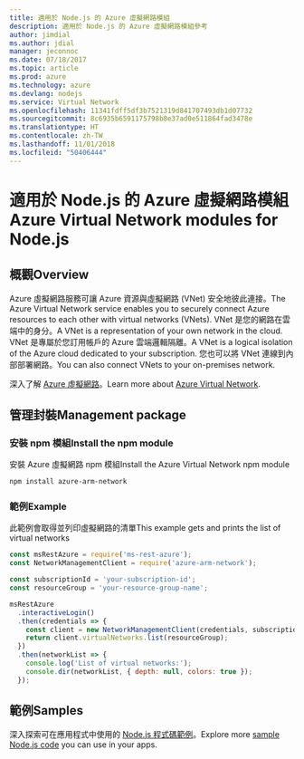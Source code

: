 ```yaml
---
title: 適用於 Node.js 的 Azure 虛擬網路模組
description: 適用於 Node.js 的 Azure 虛擬網路模組參考
author: jimdial
ms.author: jdial
manager: jeconnoc
ms.date: 07/18/2017
ms.topic: article
ms.prod: azure
ms.technology: azure
ms.devlang: nodejs
ms.service: Virtual Network
ms.openlocfilehash: 11341fdff5df3b7521319d841707493db1d07732
ms.sourcegitcommit: 8c6935b6591175798b8e37ad0e511864fad3478e
ms.translationtype: HT
ms.contentlocale: zh-TW
ms.lasthandoff: 11/01/2018
ms.locfileid: "50406444"
---
```

# <a name="azure-virtual-network-modules-for-nodejs"></a><span data-ttu-id="b456c-103">適用於 Node.js 的 Azure 虛擬網路模組</span><span class="sxs-lookup"><span data-stu-id="b456c-103">Azure Virtual Network modules for Node.js</span></span>

## <a name="overview"></a><span data-ttu-id="b456c-104">概觀</span><span class="sxs-lookup"><span data-stu-id="b456c-104">Overview</span></span>

<span data-ttu-id="b456c-105">Azure 虛擬網路服務可讓 Azure 資源與虛擬網路 (VNet) 安全地彼此連接。</span><span class="sxs-lookup"><span data-stu-id="b456c-105">The Azure Virtual Network service enables you to securely connect Azure resources to each other with virtual networks (VNets).</span></span> <span data-ttu-id="b456c-106">VNet 是您的網路在雲端中的身分。</span><span class="sxs-lookup"><span data-stu-id="b456c-106">A VNet is a representation of your own network in the cloud.</span></span> <span data-ttu-id="b456c-107">VNet 是專屬於您訂用帳戶的 Azure 雲端邏輯隔離。</span><span class="sxs-lookup"><span data-stu-id="b456c-107">A VNet is a logical isolation of the Azure cloud dedicated to your subscription.</span></span> <span data-ttu-id="b456c-108">您也可以將 VNet 連線到內部部署網路。</span><span class="sxs-lookup"><span data-stu-id="b456c-108">You can also connect VNets to your on-premises network.</span></span>

<span data-ttu-id="b456c-109">深入了解 [Azure 虛擬網路](https://docs.microsoft.com/azure/virtual-network/virtual-networks-overview)。</span><span class="sxs-lookup"><span data-stu-id="b456c-109">Learn more about [Azure Virtual Network](https://docs.microsoft.com/azure/virtual-network/virtual-networks-overview).</span></span>

## <a name="management-package"></a><span data-ttu-id="b456c-110">管理封裝</span><span class="sxs-lookup"><span data-stu-id="b456c-110">Management package</span></span>

### <a name="install-the-npm-module"></a><span data-ttu-id="b456c-111">安裝 npm 模組</span><span class="sxs-lookup"><span data-stu-id="b456c-111">Install the npm module</span></span>

<span data-ttu-id="b456c-112">安裝 Azure 虛擬網路 npm 模組</span><span class="sxs-lookup"><span data-stu-id="b456c-112">Install the Azure Virtual Network npm module</span></span>

```bash
npm install azure-arm-network
```

### <a name="example"></a><span data-ttu-id="b456c-113">範例</span><span class="sxs-lookup"><span data-stu-id="b456c-113">Example</span></span>

<span data-ttu-id="b456c-114">此範例會取得並列印虛擬網路的清單</span><span class="sxs-lookup"><span data-stu-id="b456c-114">This example gets and prints the list of virtual networks</span></span>

```javascript
const msRestAzure = require('ms-rest-azure');
const NetworkManagementClient = require('azure-arm-network');

const subscriptionId = 'your-subscription-id';
const resourceGroup = 'your-resource-group-name';

msRestAzure
  .interactiveLogin()
  .then(credentials => {
    const client = new NetworkManagementClient(credentials, subscriptionId);
    return client.virtualNetworks.list(resourceGroup);
  })
  .then(networkList => {
    console.log('List of virtual networks:');
    console.dir(networkList, { depth: null, colors: true });
  });
```

## <a name="samples"></a><span data-ttu-id="b456c-115">範例</span><span class="sxs-lookup"><span data-stu-id="b456c-115">Samples</span></span>

<span data-ttu-id="b456c-116">深入探索可在應用程式中使用的 [Node.js 程式碼範例](https://azure.microsoft.com/resources/samples/?platform=nodejs)。</span><span class="sxs-lookup"><span data-stu-id="b456c-116">Explore more [sample Node.js code](https://azure.microsoft.com/resources/samples/?platform=nodejs) you can use in your apps.</span></span>
